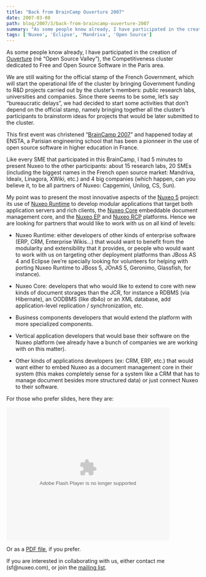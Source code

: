 ```yaml
---
title: "Back from BrainCamp Ouverture 2007"
date: 2007-03-08
path: blog/2007/3/back-from-braincamp-ouverture-2007
summary: "As some people know already, I have participated in the creation of Ouverture (n&#233; &#8220;Open Source Valley&#8221;), the Competitiveness cluster dedicated to Free and Open Source Software in the Paris area."
tags: ['Nuxeo', 'Eclipse', 'Mandriva', 'Open Source']
---
```


<p>As some people know already, I have participated in the creation of <a href="http://www.ouverture-paris-region.org/xwiki/bin/Main/">Ouverture</a> (n&#233; &#8220;Open Source Valley&#8221;), the Competitiveness cluster dedicated to Free and Open Source Software in the Paris area.</p><p>We are still waiting for the official stamp of the French Government, which will start the operational life of the cluster by bringing Government funding to R&amp;D projects carried out by the cluster&#8217;s members: public research labs, universities and companies. Since there seems to be some, let&#8217;s say &#8220;bureaucratic delays&#8221;, we had decided to start some activities that don&#8217;t depend on the official stamp, namely bringing together all the cluster&#8217;s participants to brainstorm ideas for projects that would be later submitted to the cluster.</p><p>This first event was christened &#8220;<a href="http://www.ouverture-paris-region.org/xwiki/bin/view/Main/BrainCamp0207">BrainCamp 2007</a>&#8221; and happened today at ENSTA, a Parisian engineering school that has been a pionneer in the use of open source software in higher education in France.</p>

<p>Like every SME that participated in this BrainCamp, I had 5 minutes to present Nuxeo to the other participants: about 15 research labs, 20 SMEs (including the biggest names in the French open source market: Mandriva, Idealx, Linagora, XWiki, etc.) and 4 big companies (which happen, can you believe it, to be all partners of Nuxeo: Capgemini, Unilog, CS, Sun).</p>

<p>My point was to present the most innovative aspects of the <a href="http://www.nuxeo.org/">Nuxeo 5</a> project: its use of <a href="http://www.nuxeo.org/sections/projects/runtime/">Nuxeo Runtime</a> to develop modular applications that target both application servers and rich clients, the <a href="http://www.nuxeo.org/sections/projects/core/">Nuxeo Core</a> embeddable document management core, and the <a href="http://www.nuxeo.org/sections/projects/ep/">Nuxeo EP</a> and <a href="http://www.nuxeo.org/sections/projects/rcp/">Nuxeo RCP</a> platforms. Hence we are looking for partners that would like to work with us on all kind of levels:</p>

<ul><li><p>Nuxeo Runtime: either developers of other kinds of enterprise software (ERP, CRM, Enterprise Wikis&#8230;) that would want to benefit from the modularity and extensibility that it provides, or people who would want to work with us on targeting other deployment platforms than JBoss AS 4 and Eclipse (we&#8217;re specially looking for volunteers for helping with porting Nuxeo Runtime to JBoss 5, JOnAS 5, Geronimo, Glassfish, for instance).</p></li>
<li><p>Nuxeo Core: developers that who would like to extend to core with new kinds of document storages than the JCR, for instance a RDBMS (via Hibernate), an OODBMS (like db4o) or an XML database, add application-level replication / synchronization, etc.</p></li>
<li><p>Business components developers that would extend the platform with more specialized components.</p></li>
<li><p>Vertical application developers that would base their software on the Nuxeo platform (we already have a bunch of companies we are working with on this matter).</p></li>
<li><p>Other kinds of applications developers (ex: CRM, ERP, etc.) that would want either to embed Nuxeo as a document management core in their system (this makes completely sense for a system like a CRM that has to manage document besides more structured data) or just connect Nuxeo to their software.</p></li>
</ul><p>For those who prefer slides, here they are:</p>

<p><object type="application/x-shockwave-flash" data="https://s3.amazonaws.com:443/slideshare/ssplayer.swf?id=28504&amp;doc=nuxeo-braincamp-ouverture-2007-presentation-14713" width="425" height="348"><param name="movie" value="https://s3.amazonaws.com:443/slideshare/ssplayer.swf?id=28504&amp;doc=nuxeo-braincamp-ouverture-2007-presentation-14713"></object></p>

<p>Or as a <a href="/assets/pdf/Nuxeo-BrainCamp2007-en.pdf">PDF file</a>, if you prefer.</p>

<p>If you are interested in collaborating with us, either contact me (sf@nuxeo.com), or join the <a href="http://lists.nuxeo.com/mailman/listinfo/ecm">mailing list</a>.</p> 

